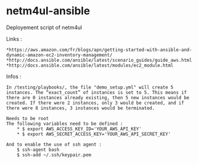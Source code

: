 # netm4ul-ansible
Deployement script of netm4ul

Links :

    *https://aws.amazon.com/fr/blogs/apn/getting-started-with-ansible-and-dynamic-amazon-ec2-inventory-management/
    *http://docs.ansible.com/ansible/latest/scenario_guides/guide_aws.html
    *http://docs.ansible.com/ansible/latest/modules/ec2_module.html

Infos :

	In /testing/playbooks/, the file "demo_setup.yml" will create 5 instances. The “exact_count” of instances is set to 5. This means if there are 0 instances already existing, then 5 new instances would be created. If there were 2 instances, only 3 would be created, and if there were 8 instances, 3 instances would be terminated.
	
	Needs to be root
	The following variables need to be defined : 
		* $ export AWS_ACCESS_KEY_ID='YOUR_AWS_API_KEY'
		* $ export AWS_SECRET_ACCESS_KEY='YOUR_AWS_API_SECRET_KEY'

	And to enable the use of ssh agent :
		$ ssh-agent bash 
		$ ssh-add ~/.ssh/keypair.pem 